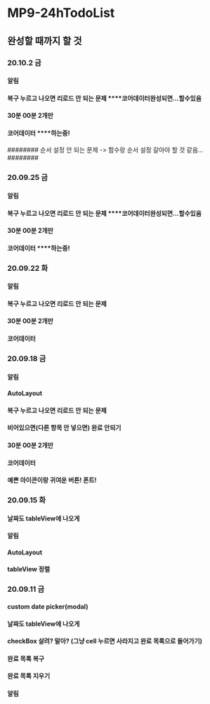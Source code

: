 # MP9-24hTodoList

## 완성할 때까지 할 것

### 20.10.2 금

#### 알림 
#### 복구 누르고 나오면 리로드 안 되는 문제 ****코어데이터완성되면...할수있음
#### 30분 00분 2개만
#### 코어데이터 ****하는중!
######## 순서 설정 안 되는 문제 -> 함수랑 순서 설정 갈아야 할 것 같음...
########

### 20.09.25 금
#### 알림 
#### 복구 누르고 나오면 리로드 안 되는 문제 ****코어데이터완성되면...할수있음
#### 30분 00분 2개만
#### 코어데이터 ****하는중!

### 20.09.22 화
#### 알림 
#### 복구 누르고 나오면 리로드 안 되는 문제
#### 30분 00분 2개만
#### 코어데이터

### 20.09.18 금
#### 알림 
#### AutoLayout
#### 복구 누르고 나오면 리로드 안 되는 문제
#### 비어있으면(다른 항목 안 넣으면) 완료 안되기
#### 30분 00분 2개만
#### 코어데이터
#### 예쁜 아이콘이랑 귀여운 버튼! 폰트!


### 20.09.15 화
#### 날짜도 tableView에 나오게
#### 알림 
#### AutoLayout
#### tableView 정렬



### 20.09.11 금 
#### custom date picker(modal)
#### 날짜도 tableView에 나오게
#### checkBox 살려? 말아? (그냥 cell 누르면 사라지고 완료 목록으로 들어가기)
#### 완료 목록 복구
#### 완료 목록 지우기
#### 알림 


